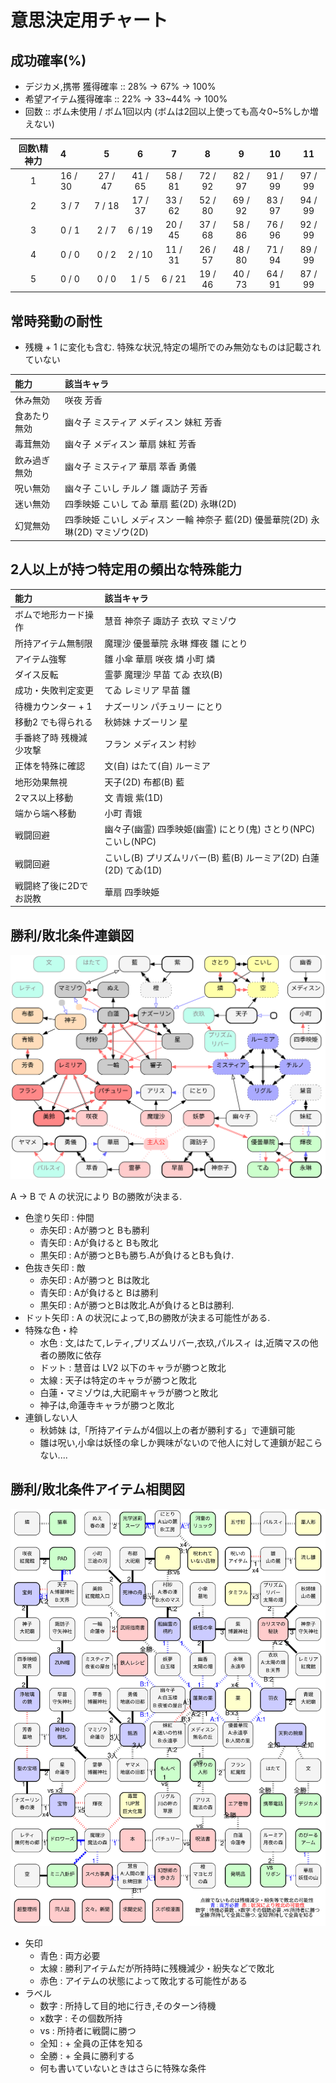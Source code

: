 # 意思決定用チャート


## 成功確率(%)

- デジカメ,携帯 獲得確率 :: 28% → 67% → 100%
- 希望アイテム獲得確率 :: 22% → 33~44% → 100%
- 回数 :: ボム未使用 / ボム1回以内 (ボムは2回以上使っても高々0~5%しか増えない)

|回数\精神力|4|5|6|7|8|9|10|11|
|:-:|:-|:-:|:-:|:-:|:-:|:-:|:-:|:-:|
|1|16 / 30|27 / 47|41 / 65|58 / 81|72 / 92|82 / 97|91 / 99|97 / 99|
|2|3 / 7|7 / 18|17 / 37|33 / 62|52 / 80|69 / 92|83 / 97|94 / 99|
|3|0 / 1|2 / 7|6 / 19|20 / 45|37 / 68|58 / 86|76 / 96|92 / 99|
|4|0 / 0|0 / 2|2 / 10|11 / 31|26 / 57|48 / 80|71 / 94|89 / 99|
|5|0 / 0|0 / 0|1 / 5|6 / 21|19 / 46|40 / 73|64 / 91|87 / 99|

## 常時発動の耐性

- 残機 + 1 に変化も含む. 特殊な状況,特定の場所でのみ無効なものは記載されていない

|能力|該当キャラ|
|:-|:-|
|休み無効|咲夜 芳香|
|食あたり無効|幽々子 ミスティア メディスン 妹紅 芳香|
|毒茸無効|幽々子 メディスン 華扇 妹紅  芳香|
|飲み過ぎ無効|幽々子 ミスティア 華扇 萃香 勇儀|
|呪い無効|幽々子 こいし チルノ 雛 諏訪子 芳香|
|迷い無効|四季映姫 こいし てゐ 華扇  藍(2D) 永琳(2D)|
|幻覚無効|四季映姫 こいし メディスン 一輪 神奈子 藍(2D) 優曇華院(2D) 永琳(2D) マミゾウ(2D)|

## 2人以上が持つ特定用の頻出な特殊能力

|能力|該当キャラ|
|:-|:-|
|ボムで地形カード操作 | 慧音 神奈子 諏訪子 衣玖 マミゾウ|
|所持アイテム無制限 | 魔理沙 優曇華院 永琳 輝夜 雛 にとり|
|アイテム強奪 | 雛 小傘 華扇 咲夜 燐 小町 燐|
|ダイス反転 | 霊夢 魔理沙 早苗 てゐ 衣玖(B)|
|成功・失敗判定変更|てゐ レミリア 早苗 雛|
|待機カウンター + 1|ナズーリン パチュリー にとり|
|移動2 でも得られる|秋姉妹 ナズーリン 星|
|手番終了時 残機減少攻撃|フラン メディスン 村紗|
|正体を特殊に確認|文(自) はたて(自) ルーミア|
|地形効果無視|天子(2D) 布都(B) 藍|
|2マス以上移動|文 青娥 紫(1D)|
|端から端へ移動|小町 青娥|
|戦闘回避|幽々子(幽霊) 四季映姫(幽霊) にとり(鬼) さとり(NPC) こいし(NPC)|
|戦闘回避|こいし(B) プリズムリバー(B) 藍(B) ルーミア(2D) 白蓮(2D) てゐ(1D)|
|戦闘終了後に2Dでお説教|華扇 四季映姫|

## 勝利/敗北条件連鎖図


![](./rensa.svg)

A -> B で A の状況により Bの勝敗が決まる.
- 色塗り矢印 : 仲間
  - 赤矢印 : Aが勝つと Bも勝利
  - 青矢印 : Aが負けると Bも敗北
  - 黒矢印 : Aが勝つとBも勝ち.Aが負けるとBも負け.
- 色抜き矢印 : 敵
  - 赤矢印 : Aが勝つと   Bは敗北
  - 青矢印 : Aが負けると Bは勝利
  - 黒矢印 : Aが勝つとBは敗北.Aが負けるとBは勝利.
- ドット矢印 : A の状況によって,Bの勝敗が決まる可能性がある.
- 特殊な色・枠
  - 水色 : 文,はたて,レティ,プリズムリバー,衣玖,パルスィ は,近隣マスの他者の勝敗に依存
  - ドット : 慧音は LV2 以下のキャラが勝つと敗北
  - 太線 : 天子は特定のキャラが勝つと敗北
  - 白蓮・マミゾウは,大祀廟キャラが勝つと敗北
  - 神子は,命蓮寺キャラが勝つと敗北
- 連鎖しない人
  - 秋姉妹 は,「所持アイテムが4個以上の者が勝利する」で連鎖可能
  - 雛は呪い,小傘は妖怪の傘しか興味がないので他人に対して連鎖が起こらない....

## 勝利/敗北条件アイテム相関図

![](./match.svg)

- 矢印
  -  青色 : 両方必要
  -  太線 : 勝利アイテムだが所持時に残機減少・紛失などで敗北
  -  赤色 : アイテムの状態によって敗北する可能性がある
- ラベル
  -  数字 : 所持して目的地に行き,そのターン待機
  -  x数字 : その個数所持
  -  vs  : 所持者に戦闘に勝つ
  -  全知 : + 全員の正体を知る
  -  全勝 : + 全員に勝利する
  -  何も書いていないときはさらに特殊な条件
